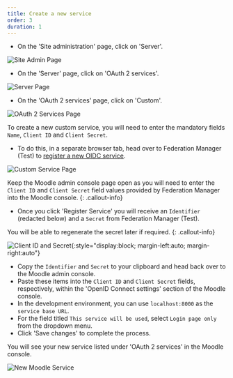 ```yaml
---
title: Create a new service
order: 3
duration: 1
---
```


* On the 'Site administration' page, click on 'Server'.

![Site Admin Page](/assets/images/set-up-moodle-via-aaf-authn/site-admin-page.png)

* On the 'Server' page, click on 'OAuth 2 services'.

![Server Page](/assets/images/set-up-moodle-via-aaf-authn/server-page.png)

* On the 'OAuth 2 services' page, click on 'Custom'.

![OAuth 2 Services Page](/assets/images/set-up-moodle-via-aaf-authn/oauth2-services-page.png)

To create a new custom service, you will need to enter the mandatory fields `Name`, `Client ID` and `Client Secret`.

* To do this, in a separate browser tab, head over to Federation Manager (Test) to [register a new OIDC service](https://manager.test.aaf.edu.au/oidc/clients/new).

![Custom Service Page](/assets/images/set-up-moodle-via-aaf-authn/custom-service-page.png)

Keep the Moodle admin console page open as you will need to enter the `Client ID` and `Client Secret` field values provided by Federation Manager into the Moodle console.
{: .callout-info}

* Once you click 'Register Service' you will receive an `Identifier` (redacted below) and a `Secret` from Federation Manager (Test).

You will be able to regenerate the secret later if required.
{: .callout-info}

![Client ID and Secret](/assets/images/set-up-moodle-via-aaf-authn/register-moodle-service.png){:style="display:block; margin-left:auto; margin-right:auto"}

* Copy the `Identifier` and `Secret` to your clipboard and head back over to the Moodle admin console.
* Paste these items into the `Client ID` and `Client Secret` fields, respectively, within the 'OpenID Connect settings' section of the Moodle console.
* In the development environment, you can use `localhost:8000` as the `service base URL`.
* For the field titled `This service will be used`, select `Login page only` from the dropdown menu.
* Click 'Save changes' to complete the process.

You will see your new service listed under 'OAuth 2 services' in the Moodle console.

![New Moodle Service](/assets/images/set-up-moodle-via-aaf-authn/new-moodle-oauth-service.png)
